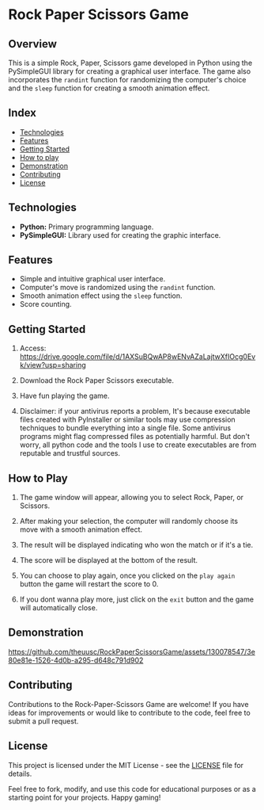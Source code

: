 # Rock Paper Scissors Game

## Overview

This is a simple Rock, Paper, Scissors game developed in Python using the PySimpleGUI library for creating a graphical user interface. The game also incorporates the `randint` function for randomizing the computer's choice and the `sleep` function for creating a smooth animation effect.

## Index
- <a href="#technologies"> Technologies </a>
- <a href="#features"> Features </a>
- <a href="#getting-started"> Getting Started </a>
- <a href="#how-to-play"> How to play </a>
- <a href="#demonstration"> Demonstration </a>
- <a href="#contributing"> Contributing </a>
- <a href="#license"> License </a>


## Technologies

- **Python:** Primary programming language.
- **PySimpleGUI:** Library used for creating the graphic interface.

## Features

- Simple and intuitive graphical user interface.
- Computer's move is randomized using the `randint` function.
- Smooth animation effect using the `sleep` function.
- Score counting.

## Getting Started

1. Access: https://drive.google.com/file/d/1AXSuBQwAP8wENvAZaLajtwXfIOcg0Evk/view?usp=sharing

2. Download the Rock Paper Scissors executable. 

3. Have fun playing the game.

4. Disclaimer: if your antivirus reports a problem, It's because executable files created with PyInstaller or similar tools may use compression techniques to bundle everything into a single file. Some antivirus programs might flag compressed files as potentially harmful. But don't worry, all python code and the tools I use to create executables are from reputable and trustful sources.

## How to Play

1. The game window will appear, allowing you to select Rock, Paper, or Scissors.

2. After making your selection, the computer will randomly choose its move with a smooth animation effect.

3. The result will be displayed indicating who won the match or if it's a tie.

4. The score will be displayed at the bottom of the result.

5. You can choose to play again, once you clicked on the `play again` button the game will restart the score to 0.

6. If you dont wanna play more, just click on the `exit` button and the game will automatically close.

## Demonstration

https://github.com/theuusc/RockPaperScissorsGame/assets/130078547/3e80e81e-1526-4d0b-a295-d648c791d902

## Contributing

Contributions to the Rock-Paper-Scissors Game are welcome! If you have ideas for improvements or would like to contribute to the code, feel free to submit a pull request.

## License

This project is licensed under the MIT License - see the [LICENSE](LICENSE) file for details.

Feel free to fork, modify, and use this code for educational purposes or as a starting point for your projects. Happy gaming!
